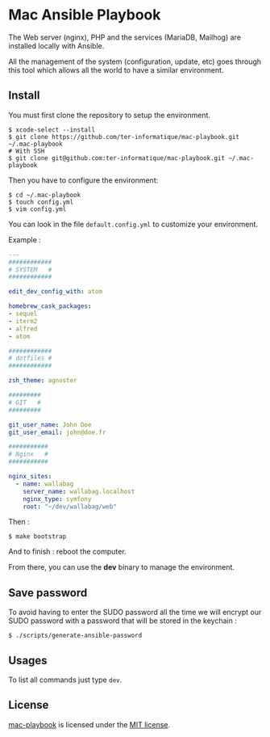 # Mac Ansible Playbook

The Web server (nginx), PHP and the services (MariaDB, Mailhog) are installed locally with Ansible.

All the management of the system (configuration, update, etc) goes through this tool which allows all the world to have a similar environment.

## Install

You must first clone the repository to setup the environment.

```shell
$ xcode-select --install
$ git clone https://github.com/ter-informatique/mac-playbook.git ~/.mac-playbook
# With SSH
$ git clone git@github.com:ter-informatique/mac-playbook.git ~/.mac-playbook
```

Then you have to configure the environment:

```shell
$ cd ~/.mac-playbook
$ touch config.yml
$ vim config.yml
```

You can look in the file `default.config.yml` to customize your environment.

Example :

```yaml
---
############
# SYSTEM   #
############

edit_dev_config_with: atom

homebrew_cask_packages:
- sequel
- iterm2
- alfred
- atom

############
# dotfiles #
############

zsh_theme: agnoster

#########
# GIT   #
#########

git_user_name: John Doe
git_user_email: john@doe.fr

###########
# Nginx   #
###########

nginx_sites:
  - name: wallabag
    server_name: wallabag.localhost
    nginx_type: symfony
    root: "~/dev/wallabag/web"

```

Then :

```shell
$ make bootstrap
```

And to finish : reboot the computer.

From there, you can use the **dev** binary to manage the environment.

## Save password

To avoid having to enter the SUDO password all the time we will encrypt our SUDO password  with a password that will be stored in the keychain :

```shell
$ ./scripts/generate-ansible-password
```


## Usages

To list all commands just type `dev`.

## License

[mac-playbook](https://github.com/ter-informatique/mac-playbook) is licensed under the [MIT license](LICENSE).
